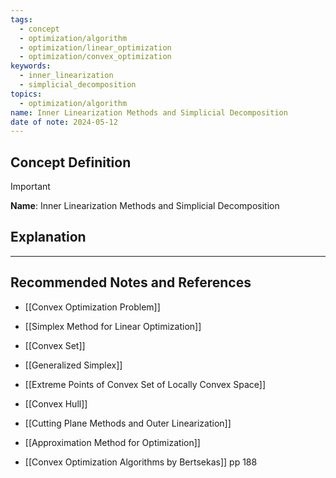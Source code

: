 ```yaml
---
tags:
  - concept
  - optimization/algorithm
  - optimization/linear_optimization
  - optimization/convex_optimization
keywords:
  - inner_linearization
  - simplicial_decomposition
topics:
  - optimization/algorithm
name: Inner Linearization Methods and Simplicial Decomposition
date of note: 2024-05-12
---
```


## Concept Definition

>[!important]
>**Name**: Inner Linearization Methods and Simplicial Decomposition



## Explanation





-----------
##  Recommended Notes and References

- [[Convex Optimization Problem]]
- [[Simplex Method for Linear Optimization]]
- [[Convex Set]]
- [[Generalized Simplex]]
- [[Extreme Points of Convex Set of Locally Convex Space]]
- [[Convex Hull]]

- [[Cutting Plane Methods and Outer Linearization]]
- [[Approximation Method for Optimization]]

- [[Convex Optimization Algorithms by Bertsekas]] pp 188